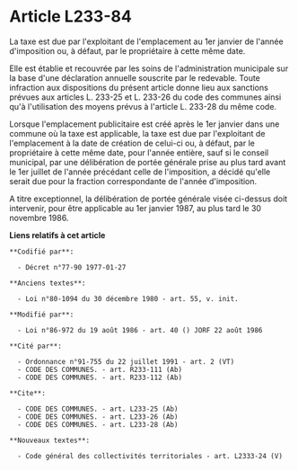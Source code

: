 # Article L233-84

La taxe est due par l'exploitant de l'emplacement au 1er janvier de l'année d'imposition ou, à défaut, par le propriétaire à
cette même date.

Elle est établie et recouvrée par les soins de l'administration municipale sur la base d'une déclaration annuelle souscrite
par le redevable. Toute infraction aux dispositions du présent article donne lieu aux sanctions prévues aux articles L.
233-25 et L. 233-26 du code des communes ainsi qu'à l'utilisation des moyens prévus à l'article L. 233-28 du même code.

Lorsque l'emplacement publicitaire est créé après le 1er janvier dans une commune où la taxe est applicable, la taxe est due
par l'exploitant de l'emplacement à la date de création de celui-ci ou, à défaut, par le propriétaire à cette même date, pour
l'année entière, sauf si le conseil municipal, par une délibération de portée générale prise au plus tard avant le 1er
juillet de l'année précédant celle de l'imposition, a décidé qu'elle serait due pour la fraction correspondante de l'année
d'imposition.

A titre exceptionnel, la délibération de portée générale visée ci-dessus doit intervenir, pour être applicable au 1er janvier
1987, au plus tard le 30 novembre 1986.

**Liens relatifs à cet article**

	**Codifié par**:

	  - Décret n°77-90 1977-01-27

	**Anciens textes**:

	  - Loi n°80-1094 du 30 décembre 1980 - art. 55, v. init.

	**Modifié par**:

	  - Loi n°86-972 du 19 août 1986 - art. 40 () JORF 22 août 1986

	**Cité par**:

	  - Ordonnance n°91-755 du 22 juillet 1991 - art. 2 (VT)
	  - CODE DES COMMUNES. - art. R233-111 (Ab)
	  - CODE DES COMMUNES. - art. R233-112 (Ab)

	**Cite**:

	  - CODE DES COMMUNES. - art. L233-25 (Ab)
	  - CODE DES COMMUNES. - art. L233-26 (Ab)
	  - CODE DES COMMUNES. - art. L233-28 (Ab)

	**Nouveaux textes**:

	  - Code général des collectivités territoriales - art. L2333-24 (V)
